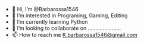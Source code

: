- 👋 Hi, I’m @Barbarossa1546
- 👀 I’m interested in Programing, Gaming, Editing
- 🌱 I’m currently learning Python
- 💞️ I’m looking to collaborate on ......................
- 📫 How to reach me K.barbarossa1546@gmail.com

<!---
Barbarossa1546/Barbarossa1546 is a ✨ special ✨ repository because its `README.md` (this file) appears on your GitHub profile.
You can click the Preview link to take a look at your changes.
--->
